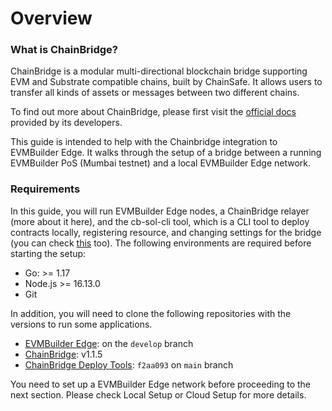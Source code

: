 # Overview

### What is ChainBridge?

ChainBridge is a modular multi-directional blockchain bridge supporting EVM and Substrate compatible chains, built by ChainSafe. It allows users to transfer all kinds of assets or messages between two different chains.

To find out more about ChainBridge, please first visit the [official docs](https://chainbridge.chainsafe.io/) provided by its developers.

This guide is intended to help with the Chainbridge integration to EVMBuilder Edge. It walks through the setup of a bridge between a running EVMBuilder PoS (Mumbai testnet) and a local EVMBuilder Edge network.

### Requirements

In this guide, you will run EVMBuilder Edge nodes, a ChainBridge relayer (more about it here), and the cb-sol-cli tool, which is a CLI tool to deploy contracts locally, registering resource, and changing settings for the bridge (you can check [this](https://chainbridge.chainsafe.io/cli-options/#cli-options) too). The following environments are required before starting the setup:

* Go: >= 1.17
* Node.js >= 16.13.0
* Git

In addition, you will need to clone the following repositories with the versions to run some applications.

* [EVMBuilder Edge](https://github.com/EVMBuilder-Smartchain): on the `develop` branch
* [ChainBridge](https://github.com/EVMBuilder-Smartchain/ChainBridge): v1.1.5
* [ChainBridge Deploy Tools](https://github.com/EVMBuilder-Smartchain/chainbridge-deploy): `f2aa093` on `main` branch

You need to set up a EVMBuilder Edge network before proceeding to the next section. Please check Local Setup or Cloud Setup for more details.
